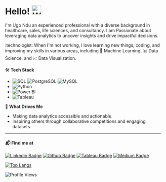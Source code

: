 # Hello! <img src="https://i.imgur.com/your-wave.gif" width="30px" alt="Waving Hand">

<p>I'm Ugo Ndu an experienced professional with a diverse background in healthcare, sales, life sciences, and consultancy.  I am Passionate about leveraging data analytics to uncover insights and drive impactful decisions.</p>

<p>:technologist: When I'm not working, I love learning new things, coding, and improving my skills in various areas, including 🧠 Machine Learning, 📊 Data Science, and 📈 Data Visualization.</p>

🛠️ **Tech Stack**  
- ![SQL](https://img.shields.io/badge/-SQL-%2300758f) ![PostgreSQL](https://img.shields.io/badge/-PostgreSQL-%23336791) ![MySQL](https://img.shields.io/badge/-MySQL-%234479a1)  
- ![Python](https://img.shields.io/badge/-Python-%233776ab)  
- ![Power BI](https://img.shields.io/badge/-Power%20BI-%23f2c811)  
- ![Tableau](https://img.shields.io/badge/-Tableau-%23e97627) 

🌟 **What Drives Me**  
- Making data analytics accessible and actionable.  
- Inspiring others through collaborative competitions and engaging datasets. 

----

#### 📬 Find me at
[![Linkedin Badge](https://img.shields.io/badge/-LinkedIn-blue?style=flat-square&logo=Linkedin&logoColor=white&link=https://www.linkedin.com/in/ugondu)](https://www.linkedin.com/in/ugondu)
[![Github Badge](http://img.shields.io/badge/-Github-black?style=flat-square&logo=github&link=https://github.com/ugondu/)](https://github.com/ugondu) 
[![Tableau Badge](https://img.shields.io/badge/-Tableau-e97627?style=flat-square&logo=tableau&logoColor=white&link=https://public.tableau.com/app/profile/ugochukwu.ndu/vizzes)](https://public.tableau.com/app/profile/ugochukwu.ndu/vizzes)
[![Medium Badge](https://img.shields.io/badge/-Medium-000000?style=flat-square&logo=medium&logoColor=white&link=https://medium.com/@ugondu)](https://medium.com/@ugondu)


[![Top Langs](https://github-readme-stats.vercel.app/api/top-langs/?username=ugondu&layout=compact)](https://github.com/ugondu/github-readme-stats)

![Profile Views](https://komarev.com/ghpvc/?username=ugondu)
